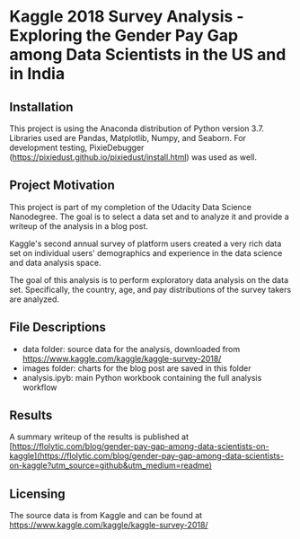 # Kaggle 2018 Survey Analysis - Exploring the Gender Pay Gap among Data Scientists in the US and in India

## Installation

This project is using the Anaconda distribution of Python version 3.7. Libraries used are Pandas, Matplotlib, Numpy, and Seaborn. For development testing, PixieDebugger (https://pixiedust.github.io/pixiedust/install.html) was used as well.

## Project Motivation

This project is part of my completion of the Udacity Data Science Nanodegree. The goal is to select a data set and to analyze it and provide a writeup of the analysis in a blog post.

Kaggle's second annual survey of platform users created a very rich data set on individual users' demographics and experience in the data science and data analysis space.

The goal of this analysis is to perform exploratory data analysis on the data set. Specifically, the country, age, and pay distributions of the survey takers are analyzed.

## File Descriptions

 - data folder: source data for the analysis, downloaded from https://www.kaggle.com/kaggle/kaggle-survey-2018/
 - images folder: charts for the blog post are saved in this folder
 - analysis.ipyb: main Python workbook containing the full analysis workflow

## Results

A summary writeup of the results is published at [https://flolytic.com/blog/gender-pay-gap-among-data-scientists-on-kaggle](https://flolytic.com/blog/gender-pay-gap-among-data-scientists-on-kaggle?utm_source=github&utm_medium=readme)

## Licensing

The source data is from Kaggle and can be found at https://www.kaggle.com/kaggle/kaggle-survey-2018/

